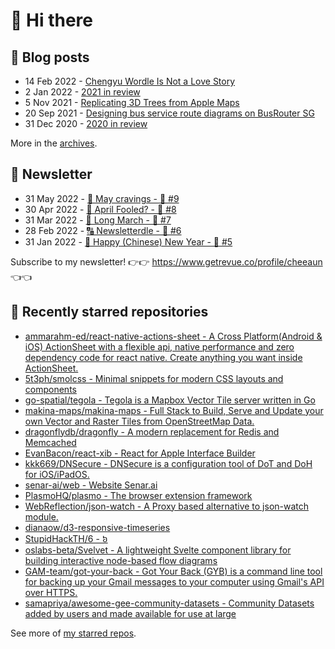 # 👋 Hi there

## 📝 Blog posts

<!-- feed start -->
- 14 Feb 2022 - [Chengyu Wordle Is Not a Love Story](https://cheeaun.com/blog/2022/02/chengyu-wordle-is-not-a-love-story/)
- 2 Jan 2022 - [2021 in review](https://cheeaun.com/blog/2022/01/2021-in-review/)
- 5 Nov 2021 - [Replicating 3D Trees from Apple Maps](https://cheeaun.com/blog/2021/11/replicating-3d-trees-apple-maps/)
- 20 Sep 2021 - [Designing bus service route diagrams on BusRouter SG](https://cheeaun.com/blog/2021/09/bus-service-route-diagrams-busrouter-sg/)
- 31 Dec 2020 - [2020 in review](https://cheeaun.com/blog/2020/12/2020-in-review/)
<!-- feed end -->

More in the [archives](https://cheeaun.com/blog/archives/).

## 📰 Newsletter

<!-- newsletter start -->
- 31 May 2022 - [🍜 May cravings - 🥫 #9](https://www.getrevue.co/profile/cheeaun/issues/may-cravings-9-1158473)
- 30 Apr 2022 - [🤔 April Fooled? - 🥫 #8](https://www.getrevue.co/profile/cheeaun/issues/april-fooled-8-1112032)
- 31 Mar 2022 - [🚶 Long March - 🥫 #7](https://www.getrevue.co/profile/cheeaun/issues/long-march-7-1061697)
- 28 Feb 2022 - [🔠 Newsletterdle - 🥫 #6](https://www.getrevue.co/profile/cheeaun/issues/newsletterdle-6-1014288)
- 31 Jan 2022 - [🧧 Happy (Chinese) New Year - 🥫 #5](https://www.getrevue.co/profile/cheeaun/issues/happy-chinese-new-year-5-963222)
<!-- newsletter end -->

Subscribe to my newsletter! 👉👉 https://www.getrevue.co/profile/cheeaun 👈👈

## 🌟 Recently starred repositories

<!-- starred repos start -->
- [ammarahm-ed/react-native-actions-sheet - A Cross Platform(Android & iOS) ActionSheet with a flexible api, native performance and zero dependency code for react native. Create anything you want inside ActionSheet.](https://github.com/ammarahm-ed/react-native-actions-sheet)
- [5t3ph/smolcss - Minimal snippets for modern CSS layouts and components](https://github.com/5t3ph/smolcss)
- [go-spatial/tegola - Tegola is a Mapbox Vector Tile server written in Go](https://github.com/go-spatial/tegola)
- [makina-maps/makina-maps - Full Stack to Build, Serve and Update your own Vector and Raster Tiles from OpenStreetMap Data.](https://github.com/makina-maps/makina-maps)
- [dragonflydb/dragonfly - A modern replacement for Redis and Memcached](https://github.com/dragonflydb/dragonfly)
- [EvanBacon/react-xib - React for Apple Interface Builder](https://github.com/EvanBacon/react-xib)
- [kkk669/DNSecure - DNSecure is a configuration tool of DoT and DoH for iOS/iPadOS.](https://github.com/kkk669/DNSecure)
- [senar-ai/web - Website Senar.ai](https://github.com/senar-ai/web)
- [PlasmoHQ/plasmo - The browser extension framework](https://github.com/PlasmoHQ/plasmo)
- [WebReflection/json-watch - A Proxy based alternative to json-watch module.](https://github.com/WebReflection/json-watch)
- [dianaow/d3-responsive-timeseries](https://github.com/dianaow/d3-responsive-timeseries)
- [StupidHackTH/6 - ៦](https://github.com/StupidHackTH/6)
- [oslabs-beta/Svelvet - A lightweight Svelte component library for building interactive node-based flow diagrams](https://github.com/oslabs-beta/Svelvet)
- [GAM-team/got-your-back - Got Your Back (GYB) is a command line tool for backing up your Gmail messages to your computer using Gmail's API over HTTPS.](https://github.com/GAM-team/got-your-back)
- [samapriya/awesome-gee-community-datasets - Community Datasets added by users and made available for use at large](https://github.com/samapriya/awesome-gee-community-datasets)
<!-- starred repos end -->

See more of [my starred repos](https://github.com/stars/cheeaun/).